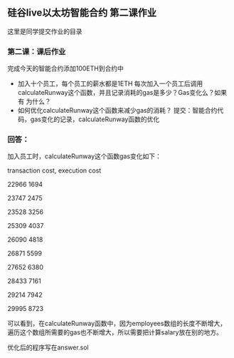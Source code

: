 ## 硅谷live以太坊智能合约 第二课作业
这里是同学提交作业的目录

### 第二课：课后作业
完成今天的智能合约添加100ETH到合约中
- 加入十个员工，每个员工的薪水都是1ETH
每次加入一个员工后调用calculateRunway这个函数，并且记录消耗的gas是多少？Gas变化么？如果有 为什么？
- 如何优化calculateRunway这个函数来减少gas的消耗？
提交：智能合约代码，gas变化的记录，calculateRunway函数的优化

### 回答：
加入员工时，calculateRunway这个函数gas变化如下：

 transaction cost,  execution cost 
 
 22966 1694
 
 23747 2475
 
 23528 3256
 
 25309 4037
 
 26090 4818
 
 26871 5599
 
 27652 6380
 
 28433 7161
 
 29214 7942
 
 29995 8723
 
 
 可以看到，在calculateRunway函数中，因为employees数组的长度不断增大，遍历这个数组所需要的gas也不断增大，所以需要把计算salary放在别的地方。
 
 优化后的程序写在answer.sol
